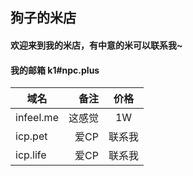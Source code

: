## 狗子的米店

#### 欢迎来到我的米店，有中意的米可以联系我~
#### 我的邮箱 k1#npc.plus

| 域名        | 备注  |  价格  |
| --------   | -----:| :----:|
| infeel.me  | 这感觉 |   1W  |
| icp.pet    |   爱CP | 联系我 |
| icp.life   |   爱CP | 联系我 |